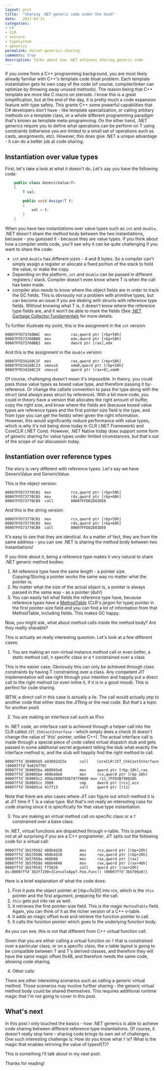 ```yaml
---
layout: post
title:  "Sharing .NET generic code under the hood"
date:   2017-03-31
categories:
- C#
- CLR
- netcore
- typesystem
- generics
permalink: dotnet-generics-sharing
comments: true
description: Talks about how .NET achieves sharing generic code
---  
```


If you come from a C++ programming background, you are most likely already familiar with C++'s template code bloat problem. Each template instantiation gets its own copy of the code (of course, compiler/linker can optimize by throwing away unused methods). The reason being that C++ template are more like C macro on steriods. I know this is a great simplification, but at the end of the day, it is pretty much a code expansion feature with type safety. This grants C++ some powerful capabilities that C# developers don't have - like template specialization, or calling arbitary methods on a template class, or a whole different programming paradigm that's known as template meta-programming. On the other hand, .NET generics require you to define what operations can be perform on T using constraints (otherwise you are limited to a small set of operations such as casts, assignments, etc). However, this does give .NET a unique advantage - it can do a better job at code sharing. 

## Instantiation over value types

First, let's take a look at what it doesn't do. Let's say you have the following code:

```csharp
    public class GenericValue<T>
    {
        T val;

        public void Assign(T t)
        {
            val = t;
        }
    }
```

When you have two instantiations over value types such as `int` and `double`, .NET doesn't share the method body between the two instantiations, because - you guessed it - because they are value types. If you think about how a compiler emits code, you'll see why it can be quite challenging if you want to share the code:
* `int` and `double` has different sizes - 4 and 8 bytes. So a compiler can't simply assign a register or allocate a fixed portion of the stack to hold the value, or make the copy. 
* Depending on the platform, `int` and `double` can be passed in different registers / stack. Compiler doesn't even know where T is when the call has been made. 
* compiler also needs to know where the object fields are in order to track the GC fields. This is obviously not a problem with primitive types, but can become an issue if you are dealing with structs with reference type fields. Without knowing what T is, it doesn't know where the reference type fields are, and it won't be able to mark the fields (See [.NET Garbage Collector Fundamentals](https://msdn.microsoft.com/en-us/library/ee787088(v=vs.110).aspx) for more details. 

To further illustrate my point, this is the assignment in the `int` version:

```
00007FFD73760BAC  mov         rax,qword ptr [rbp+50h]  
00007FFD73760BB0  mov         edx,dword ptr [rbp+58h]  
00007FFD73760BB3  mov         dword ptr [rax],edx
```

And this is the assignment in the `double` version:

```
00007FFD34160C1F  mov         rax,qword ptr [rbp+50h]  
00007FFD34160C23  vmovsd      xmm0,qword ptr [rbp+58h]  
00007FFD34160C29  vmovsd      qword ptr [rax+8],xmm0 
```

Of course, challenging doesn't mean it's impossible. In theory, you could pass those value types as boxed value type, and therefore passing it by-reference. Or change the callsite convention to pass the type along with the struct (and always pass struct by reference). With a bit more code, you could in theory have a version that allocates the right amount of buffer, copy the right size, and know where the fields are (because boxed value types are reference types and the first pointer size field is the type, and from type you can get the fields) when given the right information. However, this would significantly reduce performance with value types, which is why it's not being done today in CLR (.NET Framework) and CoreCLR (.NET Core). However, .NET Native today does support some form of generic sharing for value types under limited cirumstances, but that's out of the scope of our discussion today.

## Instantiation over reference types

The story is very different with reference types. Let's say we have GenericValue<string> and GenericValue<object>.

This is the object version:

```
00007FFD73770CB1  mov         rcx,qword ptr [rbp+50h]  
00007FFD73770CB5  mov         rdx,qword ptr [rbp+60h]  
00007FFD73770CB9  call        00007FFDD2D83DE0  
```

And this is the string version:

```
00007FFD73770CB1  mov         rcx,qword ptr [rbp+50h]  
00007FFD73770CB5  mov         rdx,qword ptr [rbp+60h]  
00007FFD73770CB9  call        00007FFDD2D83DE0  
```

It's easy to see that they are identical. As a matter of fact, they are from the same address - you can see .NET is sharing the method body between two instantiations!

If you think about it, being a reference type makes it very natural to share .NET generic method bodies:

1. All reference type have the same length - a pointer size. Copying/Storing a pointer works the same way no matter what the pointer is.  
2. No matter what the size of the actual object is, a pointer is always passed in the same way - as a pointer (duh!)
3. You can easily tell what fields the reference type have, because reference types have a [MethodTable](https://github.com/dotnet/coreclr/blob/master/src/vm/methodtable.cpp) (CLR's jargon for type) pointer in the first pointer-size field and you can find a lot of information from that MethodTable, including fields. This makes GC happy.

Now, you might ask, what about method calls inside the method body? Are they reallly sharable? 

This is actually an really interesting question. Let's look at a few different cases:

1. You are making an non-virtual instance method call or even better, a static method call,  n specific class or a `T` constrained over a class

This is the easier case. Obviously this can only be achieved through class constraints by having T constraining over a class. Any competent JIT implementation will see right through your intention and happily put a direct call to the right method (or even inline it, if it is in a good mood). This is perfect for code sharing. 

(BTW, a direct call in this case is actually a lie. The call would actually jmp to another code that either does the JITting or the real code. But that's a topic for another post)

2. You are making an interface call such as IFoo

In .NET code, an interface cast is achieved through a helper call into the CLR called `JIT_ChkCastInterface` - which simply does a check (it doesn't change the value of 'this' pointer, unlike C++). The actual interface call is made through a special piece of code called virtual dispatch stub and gets passed in some additional secret argument telling the stub what exactly the interface method is, and the stub will happily find the right method to call. 

```
00007ffd`3b9005b5 e83692d25e      call    CoreCLR!JIT_ChkCastInterface (00007ffd`9a6297f0)
00007ffd`3b9005ba 488945e8        mov     qword ptr [rbp-18h],rax
00007ffd`3b9005be 488b4de8        mov     rcx,qword ptr [rbp-18h]
00007ffd`3b9005c2 49bb2000793bfd7f0000 mov r11,7FFD3B790020h
00007ffd`3b9005cc 3909            cmp     dword ptr [rcx],ecx
00007ffd`3b9005ce 41ff13          call    qword ptr [r11]
```

Note that there are also cases where JIT can figure out which method it is at JIT time if T is a value type. But that's not really an interesting case for code sharing since it is specifically for that value type instantiation.  

3. You are making an virtual method call on specific class or a `T` constrained over a base class

In .NET, virtual functions are dispatched through v-table. This is perhaps not at all surprising if you are a C++ programmer. JIT spits out the following code for a virtual call:

```
00007ffd`3b570582 488b4d20        mov     rcx,qword ptr [rbp+20h]
00007ffd`3b570586 488b4520        mov     rax,qword ptr [rbp+20h]
00007ffd`3b57058a 488b00          mov     rax,qword ptr [rax]
00007ffd`3b57058d 488b4048        mov     rax,qword ptr [rax+48h]
00007ffd`3b570591 ff5020          call    qword ptr [rax+20h] ds:00007ffd`3b3f7190={ConsoleApp7.Foo.Func() (00007ffd`3b5700a0)}
```

Here is a brief explanation of what the code does:

1. First it puts the object pointer at [rbp+0x20] into rcx, which is the `this` pointer and the first argument, preparing for the call. 
2. `this` gets put into rax as well.
3. It retrieves the first pointer-size field. This is the magic `MethodTable` field. Again, you can think of it as the richer version of a C++ v-table. 
4. It adds an magic offset `0x48` and retrieve the function pointer to call.
5. It calls the function pointer which goes to the underlying function body.

As you can see, this is not that different from C++ virtual function call. 

Given that you are either calling a virtual function on `T` that is constrained over a particular class, or on a specific class, the v-table layout is going to be compatible between T and T's derived classes, and therefore they will have the same magic offset 0x48, and therefore needs the same code, allowing code sharing.

4. Other calls

There are other interesting scenarios such as calling a generic virtual method. Those scenarios may involve further sharing - the generic virtual method body could be shared themselves. This requires additional runtime magic that I'm not going to cover in this post.  

## What's next

In this post I only touched the basics - how .NET generics is able to achieve code sharing between different reference type instantiations. Of course, it doesn't really stop here - sharing code brings its own set of challenges. One such interesting challenge is: How do you know what `T` is? What is the magic that enables retriving the value of typeof(T)? 

This is something I'll talk about in my next post. 

Thanks for reading!

